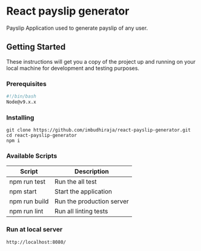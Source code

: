 # React payslip generator

Payslip Application used to generate payslip of any user.

## Getting Started

These instructions will get you a copy of the project up and running on your local machine for development and testing purposes.

### Prerequisites

```bash
#!/bin/bash
Node@v9.x.x
```
### Installing

```
git clone https://github.com/imbudhiraja/react-payslip-generator.git
cd react-payslip-generator
npm i
```

### Available Scripts

|Script         | Description               |
|---------------|---------------------------|
| npm run test  | Run the all test          |
| npm start     | Start the application     |
| npm run build | Run the production server |
| npm run lint  | Run all linting tests     |
                             
### Run at local server

```bash 
http://localhost:8080/
```
